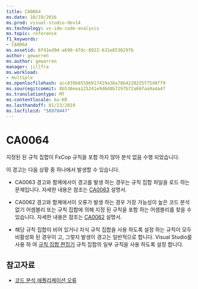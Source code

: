 ```yaml
---
title: CA0064
ms.date: 10/19/2016
ms.prod: visual-studio-dev14
ms.technology: vs-ide-code-analysis
ms.topic: reference
f1_keywords:
- CA0064
ms.assetid: 6f41ed9d-a690-47dc-8922-631e8530297b
author: gewarren
ms.author: gewarren
manager: jillfra
ms.workload:
- multiple
ms.openlocfilehash: acc839b8559b917419a38a7864220225f75d8ff9
ms.sourcegitcommit: 8b538eea125241e9d6d8b7297b72a66faa9a4a47
ms.translationtype: MT
ms.contentlocale: ko-KR
ms.lasthandoff: 01/23/2019
ms.locfileid: "58970447"
---
```

# <a name="ca0064"></a>CA0064

지정된 된 규칙 집합이 FxCop 규칙을 포함 하지 않아 분석 없음 수행 되었습니다.

이 경고는 다음 상황 중 하나에서 발생할 수 있습니다.

- CA0063 경고와 함께에서이 경고를 발생 하는 경우는 규칙 집합 파일을 로드 하는 문제입니다. 자세한 내용은 참조는 [CA0063](ca0063.md) 설명서.

- CA0062 경고와 함께에서이 오류가 발생 하는 경우 가장 가능성이 높은 코드 분석 없기 어셈블리 또는 규칙 집합에 의해 지정 된 규칙을 포함 하는 어셈블리를 찾을 수 있습니다. 자세한 내용은 참조는 [CA0062](ca0062.md) 설명서.

- 해당 규칙 집합이 비어 있거나 자식 규칙 집합을 사용 하도록 설정 하는 규칙이 모두 비활성화 된 경우이 고, 그렇지 발생이 경고는 일반적으로 합니다. Visual Studio를 사용 하 여 [규칙 집합 편집기](../code-quality/working-in-the-code-analysis-rule-set-editor.md) 규칙 집합의 일부 규칙을 사용 하도록 설정 합니다.

## <a name="see-also"></a>참고자료

- [코드 분석 애플리케이션 오류](../code-quality/code-analysis-application-errors.md)
